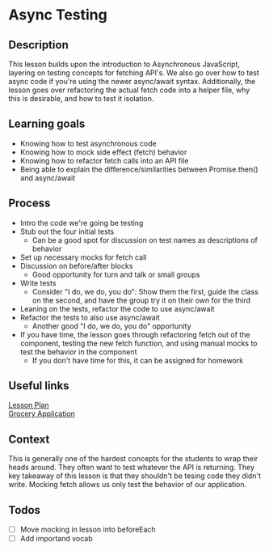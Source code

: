 # Async Testing

## Description

This lesson builds upon the introduction to Asynchronous JavaScript, layering on
testing concepts for fetching API's. We also go over how to test async code if
you're using the newer async/await syntax. Additionally, the lesson goes over
refactoring the actual fetch code into a helper file, why this is desirable, and
how to test it isolation.

## Learning goals

- Knowing how to test asynchronous code
- Knowing how to mock side effect (fetch) behavior
- Knowing how to refactor fetch calls into an API file
- Being able to explain the difference/similarities between Promise.then() and
  async/await

## Process

- Intro the code we're going be testing
- Stub out the four initial tests
  - Can be a good spot for discussion on test names as descriptions of behavior
- Set up necessary mocks for fetch call
- Discussion on before/after blocks
  - Good opportunity for turn and talk or small groups
- Write tests
  - Consider "I do, we do, you do": Show them the first, guide the class on the
    second, and have the group try it on their own for the third
- Leaning on the tests, refactor the code to use async/await
- Refactor the tests to also use async/await
  - Another good "I do, we do, you do" opportunity
- If you have time, the lesson goes through refactoring fetch out of the
  component, testing the new fetch function, and using manual mocks to test 
  the behavior in the component
  - If you don't have time for this, it can be assigned for homework


## Useful links

[Lesson Plan](http://frontend.turing.io/lessons/module-3/testing-async.html)  
[Grocery Application](https://github.com/turingschool-examples/grocery-list/tree/async-begin)

## Context

This is generally one of the hardest concepts for the students to wrap their
heads around. They often want to test whatever the API is returning. They key
takeaway of this lesson is that they shouldn't be tesing code they didn't write.
Mocking fetch allows us only test the behavior of our application.

## Todos

* [ ] Move mocking in lesson into beforeEach
* [ ] Add importand vocab

